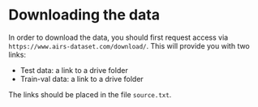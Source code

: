 # Downloading the data

In order to download the data, you should first request access via `https://www.airs-dataset.com/download/`. This will provide you with two links:

- Test data: a link to a drive folder
- Train-val data: a link to a drive folder

The links should be placed in the file `source.txt`.
